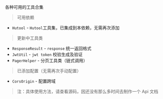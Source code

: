 各种可用的工具合集

> 可用依赖

- `Hutool` - `Hutool`工具集，已集成到本依赖，无需再次添加

> 更新中工具类

- `ResponseResult` - `response` 统一返回格式
- `JwtUtil` - `jwt token` 校验生成及验证
- `PagerHelper` - 分页工具类（链式调用）

> 已添加配置（无需再次手动配置）

- `CorsOrigin` - 配置跨域

> 注：具体使用方法，请查看源码，因还没有那么多时间去制作一个 Api 文档